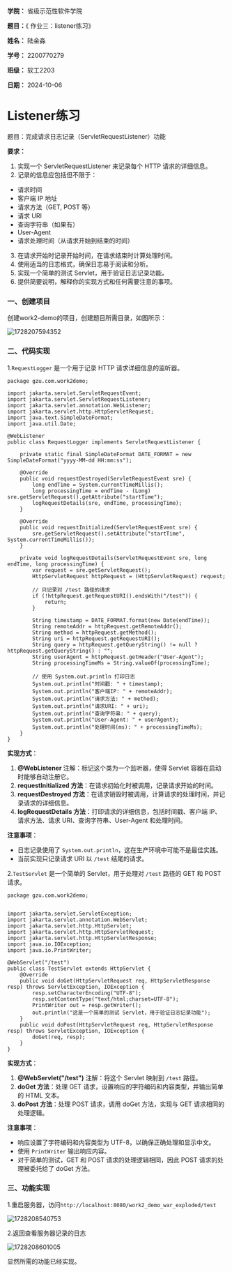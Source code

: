 **学院：** 省级示范性软件学院

**题目：**《 作业三：listener练习》

**姓名：** 陆金淼

**学号：** 2200770279

**班级：** 软工2203

**日期：** 2024-10-06

# **Listener练习**

题目：完成请求日志记录（ServletRequestListener）功能

**要求：**

1. 实现一个 ServletRequestListener 来记录每个 HTTP 请求的详细信息。
2. 记录的信息应包括但不限于：

* 请求时间
* 客户端 IP 地址
* 请求方法（GET, POST 等）
* 请求 URI
* 查询字符串（如果有）
* User-Agent
* 请求处理时间（从请求开始到结束的时间）

3. 在请求开始时记录开始时间，在请求结束时计算处理时间。
4. 使用适当的日志格式，确保日志易于阅读和分析。
5. 实现一个简单的测试 Servlet，用于验证日志记录功能。
6. 提供简要说明，解释你的实现方式和任何需要注意的事项。

### 一、创建项目

创建work2-demo的项目，创建题目所需目录，如图所示：

![1728207594352](images/work2/1728207594352.png)

### 二、代码实现

1.`RequestLogger` 是一个用于记录 HTTP 请求详细信息的监听器。

```
package gzu.com.work2demo;

import jakarta.servlet.ServletRequestEvent;
import jakarta.servlet.ServletRequestListener;
import jakarta.servlet.annotation.WebListener;
import jakarta.servlet.http.HttpServletRequest;
import java.text.SimpleDateFormat;
import java.util.Date;

@WebListener
public class RequestLogger implements ServletRequestListener {

    private static final SimpleDateFormat DATE_FORMAT = new SimpleDateFormat("yyyy-MM-dd HH:mm:ss");

    @Override
    public void requestDestroyed(ServletRequestEvent sre) {
        long endTime = System.currentTimeMillis();
        long processingTime = endTime - (Long) sre.getServletRequest().getAttribute("startTime");
        logRequestDetails(sre, endTime, processingTime);
    }

    @Override
    public void requestInitialized(ServletRequestEvent sre) {
        sre.getServletRequest().setAttribute("startTime", System.currentTimeMillis());
    }

    private void logRequestDetails(ServletRequestEvent sre, long endTime, long processingTime) {
        var request = sre.getServletRequest();
        HttpServletRequest httpRequest = (HttpServletRequest) request;

        // 只记录对 /test 路径的请求
        if (!httpRequest.getRequestURI().endsWith("/test")) {
            return;
        }

        String timestamp = DATE_FORMAT.format(new Date(endTime));
        String remoteAddr = httpRequest.getRemoteAddr();
        String method = httpRequest.getMethod();
        String uri = httpRequest.getRequestURI();
        String query = httpRequest.getQueryString() != null ? httpRequest.getQueryString() : "";
        String userAgent = httpRequest.getHeader("User-Agent");
        String processingTimeMs = String.valueOf(processingTime);

        // 使用 System.out.println 打印日志
        System.out.println("时间戳: " + timestamp);
        System.out.println("客户端IP: " + remoteAddr);
        System.out.println("请求方法: " + method);
        System.out.println("请求URI: " + uri);
        System.out.println("查询字符串: " + query);
        System.out.println("User-Agent: " + userAgent);
        System.out.println("处理时间(ms): " + processingTimeMs);
    }
}
```

**实现方式**：

1. **@WebListener** 注解：标记这个类为一个监听器，使得 Servlet 容器在启动时能够自动注册它。
2. **requestInitialized 方法**：在请求初始化时被调用，记录请求开始的时间。
3. **requestDestroyed 方法**：在请求销毁时被调用，计算请求的处理时间，并记录请求的详细信息。
4. **logRequestDetails 方法**：打印请求的详细信息，包括时间戳、客户端 IP、请求方法、请求 URI、查询字符串、User-Agent 和处理时间。

**注意事项**：

* 日志记录使用了 `System.out.println`，这在生产环境中可能不是最佳实践。
* 当前实现只记录请求 URI 以 `/test` 结尾的请求。

2.`TestServlet` 是一个简单的 Servlet，用于处理对 `/test` 路径的 GET 和 POST 请求。

```
package gzu.com.work2demo;


import jakarta.servlet.ServletException;
import jakarta.servlet.annotation.WebServlet;
import jakarta.servlet.http.HttpServlet;
import jakarta.servlet.http.HttpServletRequest;
import jakarta.servlet.http.HttpServletResponse;
import java.io.IOException;
import java.io.PrintWriter;

@WebServlet("/test")
public class TestServlet extends HttpServlet {
    @Override
    public void doGet(HttpServletRequest req, HttpServletResponse resp) throws ServletException, IOException {
        resp.setCharacterEncoding("UTF-8");
        resp.setContentType("text/html;charset=UTF-8");
        PrintWriter out = resp.getWriter();
        out.println("这是一个简单的测试 Servlet，用于验证日志记录功能");
    }
    public void doPost(HttpServletRequest req, HttpServletResponse resp) throws ServletException, IOException {
        doGet(req, resp);
    }
}
```

**实现方式**：

1. **@WebServlet("/test")** 注解：将这个 Servlet 映射到 `/test` 路径。
2. **doGet 方法**：处理 GET 请求，设置响应的字符编码和内容类型，并输出简单的 HTML 文本。
3. **doPost 方法**：处理 POST 请求，调用 doGet 方法，实现与 GET 请求相同的处理逻辑。

**注意事项**：

* 响应设置了字符编码和内容类型为 UTF-8，以确保正确处理和显示中文。
* 使用 `PrintWriter` 输出响应内容。
* 对于简单的测试，GET 和 POST 请求的处理逻辑相同，因此 POST 请求的处理被委托给了 doGet 方法。

### 三、功能实现

1.重启服务器，访问`http://localhost:8080/work2_demo_war_exploded/test`

![1728208540753](images/work2/1728208540753.png)

2.返回查看服务器记录的日志

![1728208601005](images/work2/1728208601005.png)

显然所需的功能已经实现。
